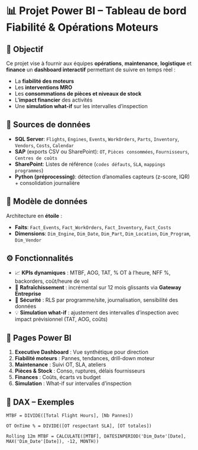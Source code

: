 # 📊 Projet Power BI – Tableau de bord Fiabilité & Opérations Moteurs

## 🎯 Objectif

Ce projet vise à fournir aux équipes **opérations**, **maintenance**, **logistique** et **finance** un **dashboard interactif** permettant de suivre en temps réel :
- La **fiabilité des moteurs**
- Les **interventions MRO**
- Les **consommations de pièces et niveaux de stock**
- L’**impact financier** des activités
- Une **simulation what-if** sur les intervalles d’inspection

## 🧩 Sources de données

- **SQL Server**: `Flights`, `Engines`, `Events`, `WorkOrders`, `Parts`, `Inventory`, `Vendors`, `Costs`, `Calendar`
- **SAP** (exports CSV ou SharePoint): `OT`, `Pièces consommées`, `Fournisseurs`, `Centres de coûts`
- **SharePoint**: Listes de référence (`codes défauts`, `SLA`, `mappings programmes`)
- **Python (préprocessing)**: détection d’anomalies capteurs (z-score, IQR) + consolidation journalière

## 🧱 Modèle de données

Architecture en **étoile** :
- **Faits**: `Fact_Events`, `Fact_WorkOrders`, `Fact_Inventory`, `Fact_Costs`
- **Dimensions**: `Dim_Engine`, `Dim_Date`, `Dim_Part`, `Dim_Location`, `Dim_Program`, `Dim_Vendor`

## ⚙️ Fonctionnalités

- 📈 **KPIs dynamiques** : MTBF, AOG, TAT, % OT à l’heure, NFF %, backorders, coût/heure de vol
- 🔁 **Rafraîchissement** : incrémental sur 12 mois glissants via **Gateway Entreprise**
- 🔐 **Sécurité** : RLS par programme/site, journalisation, sensibilité des données
- 💡 **Simulation what-if** : ajustement des intervalles d’inspection avec impact prévisionnel (TAT, AOG, coûts)

## 📄 Pages Power BI

1. **Executive Dashboard** : Vue synthétique pour direction
2. **Fiabilité moteurs** : Pannes, tendances, drill-down moteur
3. **Maintenance** : Suivi OT, SLA, ateliers
4. **Pièces & Stock** : Conso, ruptures, délais fournisseurs
5. **Finances** : Coûts, écarts vs budget
6. **Simulation** : What-if sur intervalles d’inspection

## 🧠 DAX – Exemples

```DAX
MTBF = DIVIDE([Total Flight Hours], [Nb Pannes])

OT OnTime % = DIVIDE([OT respectant SLA], [OT totales])

Rolling 12m MTBF = CALCULATE([MTBF], DATESINPERIOD('Dim_Date'[Date], MAX('Dim_Date'[Date]), -12, MONTH))
